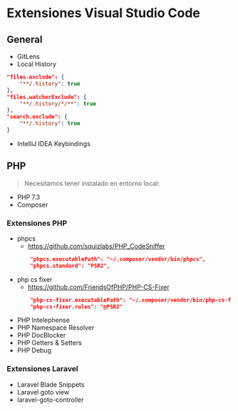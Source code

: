 # Extensiones Visual Studio Code

## General

* GitLens
* Local History
```json
"files.exclude": {
    "**/.history": true
},
"files.watcherExclude": {
    "**/.history/*/**": true
},
"search.exclude": {
    "**/.history": true
}
```
* IntelliJ IDEA Keybindings

## PHP

>Necesitamos tener instalado en entorno local:

* PHP 7.3
* Composer

### Extensiones PHP

* phpcs
  * https://github.com/squizlabs/PHP_CodeSniffer
  ```json
      "phpcs.executablePath": "~/.composer/vendor/bin/phpcs",
      "phpcs.standard": "PSR2",
  ```
* php cs fixer
  * https://github.com/FriendsOfPHP/PHP-CS-Fixer
  ```json
      "php-cs-fixer.executablePath": "~/.composer/vendor/bin/php-cs-fixer",
      "php-cs-fixer.rules": "@PSR2"
  ```
* PHP Intelephense
* PHP Namespace Resolver
* PHP DocBlocker
* PHP Getters & Setters
* PHP Debug

### Extensiones Laravel

* Laravel Blade Snippets
* Laravel goto view
* laravel-goto-controller
